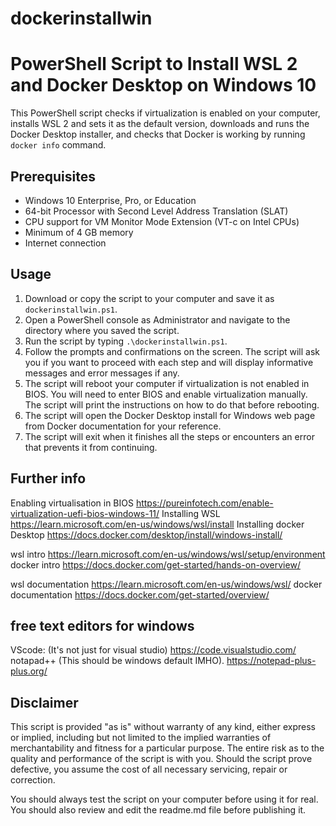 # dockerinstallwin

# PowerShell Script to Install WSL 2 and Docker Desktop on Windows 10

This PowerShell script checks if virtualization is enabled on your computer, installs WSL 2 and sets it as the default version, downloads and runs the Docker Desktop installer, and checks that Docker is working by running `docker info` command.

## Prerequisites

- Windows 10 Enterprise, Pro, or Education
- 64-bit Processor with Second Level Address Translation (SLAT)
- CPU support for VM Monitor Mode Extension (VT-c on Intel CPUs)
- Minimum of 4 GB memory
- Internet connection

## Usage

1. Download or copy the script to your computer and save it as `dockerinstallwin.ps1`.
2. Open a PowerShell console as Administrator and navigate to the directory where you saved the script.
3. Run the script by typing `.\dockerinstallwin.ps1`.
4. Follow the prompts and confirmations on the screen. The script will ask you if you want to proceed with each step and will display informative messages and error messages if any.
5. The script will reboot your computer if virtualization is not enabled in BIOS. You will need to enter BIOS and enable virtualization manually. The script will print the instructions on how to do that before rebooting.
6. The script will open the Docker Desktop install for Windows web page from Docker documentation for your reference.
7. The script will exit when it finishes all the steps or encounters an error that prevents it from continuing.

## Further info
Enabling virtualisation in BIOS https://pureinfotech.com/enable-virtualization-uefi-bios-windows-11/
Installing WSL https://learn.microsoft.com/en-us/windows/wsl/install
Installing docker Desktop https://docs.docker.com/desktop/install/windows-install/

wsl intro https://learn.microsoft.com/en-us/windows/wsl/setup/environment
docker intro  https://docs.docker.com/get-started/hands-on-overview/

wsl documentation https://learn.microsoft.com/en-us/windows/wsl/
docker documentation https://docs.docker.com/get-started/overview/

## free text editors for windows 
VScode: (It's not just for visual studio) https://code.visualstudio.com/   
notapad++ (This should be windows default IMHO).  https://notepad-plus-plus.org/ 

## Disclaimer

This script is provided "as is" without warranty of any kind, either express or implied, including but not limited to the implied warranties of merchantability and fitness for a particular purpose. The entire risk as to the quality and performance of the script is with you. Should the script prove defective, you assume the cost of all necessary servicing, repair or correction.

You should always test the script on your computer before using it for real. You should also review and edit the readme.md file before publishing it.

